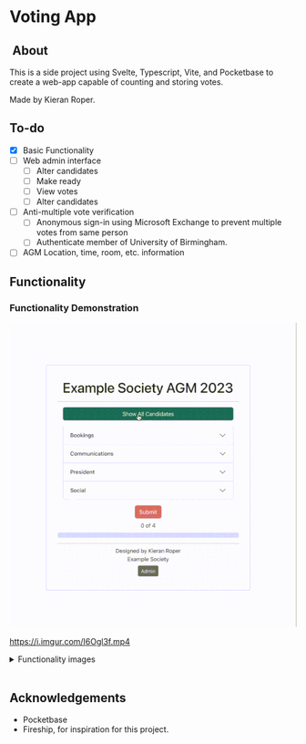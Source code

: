 # Voting App

##  About

This is a side project using Svelte, Typescript, Vite, and Pocketbase to create a web-app capable of counting and storing votes.

Made by Kieran Roper.

## To-do

- [x] Basic Functionality
- [ ] Web admin interface
  - [ ] Alter candidates
  - [ ] Make ready
  - [ ] View votes
  - [ ] Alter candidates
- [ ] Anti-multiple vote verification
  - [ ] Anonymous sign-in using Microsoft Exchange to prevent multiple votes from same person
  - [ ] Authenticate member of University of Birmingham.
- [ ] AGM Location, time, room, etc. information

## Functionality

### Functionality Demonstration

![image Functionality demonstration](./docs-imgs/functionality-small.gif)

https://i.imgur.com/I6Ogl3f.mp4

<blockquote class="imgur-embed-pub" lang="en" data-id="a/I6Ogl3f" data-context="false" ><a href="//imgur.com/a/I6Ogl3f"></a></blockquote><script async src="//s.imgur.com/min/embed.js" charset="utf-8"></script>

<details> <summary> Functionality images </summary>

![image Voting not ready](./docs-imgs/voting-not-ready.png)
![image Settings](./docs-imgs/settings.png)
![image Voting ready](./docs-imgs/voting-ready.png)
![image Role settings](./docs-imgs/dynamic-role.png)
![image Voting reflects roles dynamically](./docs-imgs/role-dynamic.png)
![image Voting validation](./docs-imgs/voting-validation.png)
![image ](./)
![image Voting complete](./docs-imgs/voting-complete.png)
![image Voting stored in database](./docs-imgs/voting-record.png)
</details><br>

## Acknowledgements

- Pocketbase
- Fireship, for inspiration for this project.
  